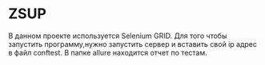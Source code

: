 # ZSUP
В данном проекте используется Selenium GRID.
Для того чтобы запустить программу,нужно запустить сервер и вставить свой ip адрес в файл conftest. 
В папке allure находится отчет по тестам.
